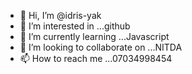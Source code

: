 - 👋 Hi, I’m @idris-yak
- 👀 I’m interested in ...github
- 🌱 I’m currently learning ...Javascript
- 💞️ I’m looking to collaborate on ...NITDA
- 📫 How to reach me ...07034998454

<!---
idris-yak/idris-yak is a ✨ special ✨ repository because its `README.md` (this file) appears on your GitHub profile.
You can click the Preview link to take a look at your changes.
--->
